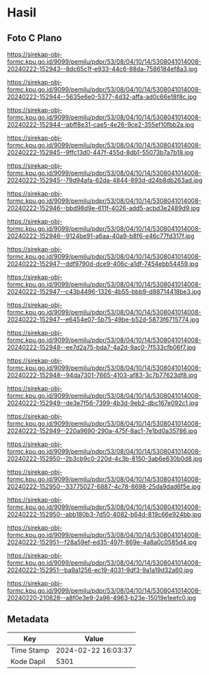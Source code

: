 # Hasil

## Foto C Plano

https://sirekap-obj-formc.kpu.go.id/9099/pemilu/pdpr/53/08/04/10/14/5308041014008-20240222-152943--8dc65c1f-e933-44c6-88da-7586184ef8a3.jpg

https://sirekap-obj-formc.kpu.go.id/9099/pemilu/pdpr/53/08/04/10/14/5308041014008-20240222-152944--5635e6e0-5377-4d32-affa-ad0c66e18f8c.jpg

https://sirekap-obj-formc.kpu.go.id/9099/pemilu/pdpr/53/08/04/10/14/5308041014008-20240222-152944--abff8e31-cae5-4e26-9ce2-355ef10fbb2a.jpg

https://sirekap-obj-formc.kpu.go.id/9099/pemilu/pdpr/53/08/04/10/14/5308041014008-20240222-152945--9ffc13d0-447f-455d-8db1-55073b7a7b18.jpg

https://sirekap-obj-formc.kpu.go.id/9099/pemilu/pdpr/53/08/04/10/14/5308041014008-20240222-152945--79d94afa-62da-4844-893d-d24b8db263ad.jpg

https://sirekap-obj-formc.kpu.go.id/9099/pemilu/pdpr/53/08/04/10/14/5308041014008-20240222-152946--bbd98d9e-611f-4026-add5-acbd3e2489d9.jpg

https://sirekap-obj-formc.kpu.go.id/9099/pemilu/pdpr/53/08/04/10/14/5308041014008-20240222-152946--9124be91-a6aa-40a9-b8f6-e46c77fd317f.jpg

https://sirekap-obj-formc.kpu.go.id/9099/pemilu/pdpr/53/08/04/10/14/5308041014008-20240222-152947--ddf9790d-dce9-406c-a1df-7454ebb54459.jpg

https://sirekap-obj-formc.kpu.go.id/9099/pemilu/pdpr/53/08/04/10/14/5308041014008-20240222-152947--c43b4496-1326-4b55-bbb9-d88714418be3.jpg

https://sirekap-obj-formc.kpu.go.id/9099/pemilu/pdpr/53/08/04/10/14/5308041014008-20240222-152947--e6454e07-5b75-49be-b52d-5873f6715774.jpg

https://sirekap-obj-formc.kpu.go.id/9099/pemilu/pdpr/53/08/04/10/14/5308041014008-20240222-152948--ee7d2a75-bda7-4a2d-9ac0-7f533cfb06f7.jpg

https://sirekap-obj-formc.kpu.go.id/9099/pemilu/pdpr/53/08/04/10/14/5308041014008-20240222-152948--94da7301-7665-4103-af83-3c7b77623df8.jpg

https://sirekap-obj-formc.kpu.go.id/9099/pemilu/pdpr/53/08/04/10/14/5308041014008-20240222-152949--de3e7f56-7399-4b3d-9eb2-dbc167e092c1.jpg

https://sirekap-obj-formc.kpu.go.id/9099/pemilu/pdpr/53/08/04/10/14/5308041014008-20240222-152949--220a9690-290a-475f-8ac1-7e1bd0a35786.jpg

https://sirekap-obj-formc.kpu.go.id/9099/pemilu/pdpr/53/08/04/10/14/5308041014008-20240222-152950--2b3cb9c0-220d-4c3b-8150-3ab6e630b0d8.jpg

https://sirekap-obj-formc.kpu.go.id/9099/pemilu/pdpr/53/08/04/10/14/5308041014008-20240222-152950--33775027-6887-4c78-8698-25da9dad6f5e.jpg

https://sirekap-obj-formc.kpu.go.id/9099/pemilu/pdpr/53/08/04/10/14/5308041014008-20240222-152950--abb180b3-7d50-4082-b64d-819c66e924bb.jpg

https://sirekap-obj-formc.kpu.go.id/9099/pemilu/pdpr/53/08/04/10/14/5308041014008-20240222-152951--f28a59ef-ed35-497f-869e-4a8a0c0585d4.jpg

https://sirekap-obj-formc.kpu.go.id/9099/pemilu/pdpr/53/08/04/10/14/5308041014008-20240222-152951--ba9a1256-ec19-4031-9df3-9a1a19d32a60.jpg

https://sirekap-obj-formc.kpu.go.id/9099/pemilu/pdpr/53/08/04/10/14/5308041014008-20240220-210828--a8f0e3e9-2a96-4963-b23e-15019e1eefc0.jpg


## Metadata

| Key        | Value               |
| ---------- | ------------------- |
| Time Stamp | 2024-02-22 16:03:37 |
| Kode Dapil | 5301                |



